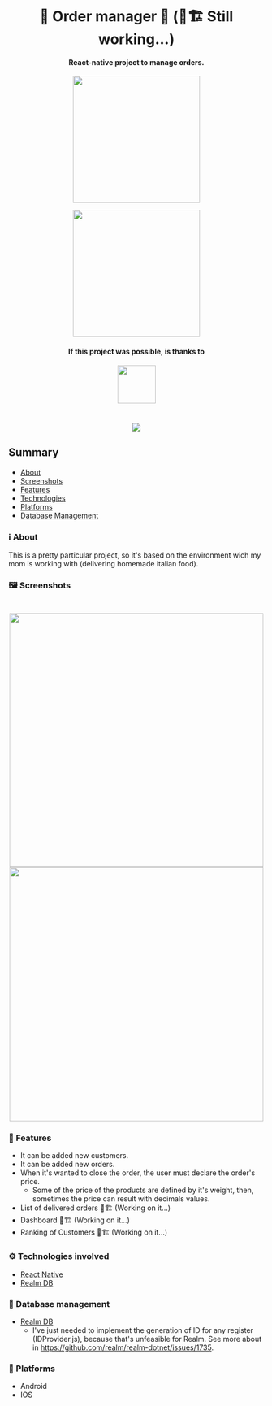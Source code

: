<h1 align="center">🍲 Order manager 🥧 (🚧🏗️ Still working...)</h1>
<h4 align="center">React-native project to manage orders.</h4>

<p align="center">
    <a href="https://reactnative.dev/">
        <img src="https://upload.wikimedia.org/wikipedia/commons/a/a7/React-icon.svg" width=250px />
    </a>
</p>

<p align="center">
    <a href="https://realm.io/">
        <img src="https://cdn.worldvectorlogo.com/logos/realmio.svg" width=250px />
    </a>
</p>

<h4 align="center">If this project was possible, is thanks to</h4>

<p align="center">
    <a href="https://rocketseat.com.br/">
        <img src="https://raw.githubusercontent.com/Rocketseat/rocketseat-vscode-react-native-snippets/master/images/rocketseat_logo.png" height=75px />
    </a>
</p>

<h1 align="center">
 <img src="https://img.shields.io/badge/Made with-❤️-%23BF0000">
</h1>


## Summary
* [About](#ℹ%EF%B8%8F-about)
* [Screenshots](#%EF%B8%8F-screenshots)
* [Features](#-features)
* [Technologies](#%EF%B8%8F-technologies-involved)
* [Platforms](#%EF%B8%8F-platforms)
* [Database Management](#-database-management)

### ℹ️ About
This is a pretty particular project, so it's based on the environment wich my mom is working with (delivering homemade italian food).

### 🖼️ Screenshots
<h1 align="center">
 <img height="500" src="assets/gifs/creatingOrder.gif">
 <img height="500" src="assets/gifs/pendingOrders.gif">
</h1>

### 🥏 Features
* It can be added new customers.
* It can be added new orders.
* When it's wanted to close the order, the user must declare the order's price.
    * Some of the price of the products are defined by it's weight, then, sometimes the price can result with decimals values.
* List of delivered orders 🚧🏗️ (Working on it...)
* Dashboard 🚧🏗️ (Working on it...)
* Ranking of Customers 🚧🏗️ (Working on it...)


### ⚙️ Technologies involved
* [React Native](https://reactnative.dev/)
* [Realm DB](https://realm.io/)

### 💾 Database management
* [Realm DB](https://realm.io/)
    * I've just needed to implement the generation of ID for any register (IDProvider.js), because that's unfeasible  for Realm. See more about in https://github.com/realm/realm-dotnet/issues/1735.

### 📱 Platforms
* Android
* IOS


